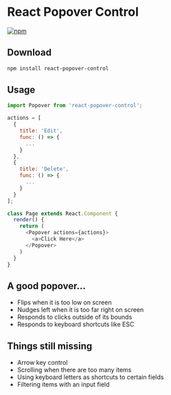 # React Popover Control

[![npm](https://img.shields.io/npm/v/react-popover-control.svg?style=flat-square)](https://www.npmjs.com/package/react-popover-control)

## Download

```bash
npm install react-popover-control
```

## Usage

```javascript
import Popover from 'react-popover-control';

actions = [
  {
    title: 'Edit',
    func: () => {
      ...
    }
  },
  {
    title: 'Delete',
    func: () => {
      ...
    }
  }
];

class Page extends React.Component {
  render() {
    return (
      <Popover actions={actions}>
        <a>Click Here</a>
      </Popover>
    )
  }
}
```

## A good popover...

- Flips when it is too low on screen
- Nudges left when it is too far right on screen
- Responds to clicks outside of its bounds
- Responds to keyboard shortcuts like ESC

## Things still missing

- Arrow key control
- Scrolling when there are too many items
- Using keyboard letters as shortcuts to certain fields
- Filtering items with an input field